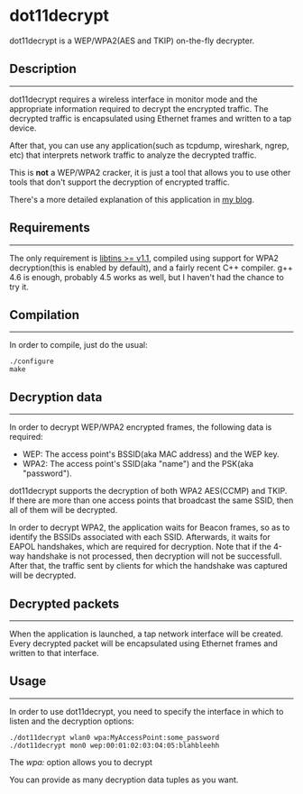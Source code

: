 dot11decrypt
============

dot11decrypt is a WEP/WPA2(AES and TKIP) on-the-fly decrypter. 

## Description ##
-----

dot11decrypt requires a wireless interface in monitor mode and the 
appropriate information required to decrypt the encrypted traffic. The 
decrypted traffic is encapsulated using Ethernet frames and written to a 
tap device. 

After that, you can use any application(such as tcpdump, wireshark, 
ngrep, etc) that interprets network traffic to analyze the decrypted 
traffic.

This is **not** a WEP/WPA2 cracker, it is just a tool that allows you to
use other tools that don't support the decryption of encrypted traffic.

There's a more detailed explanation of this application in 
[my blog](http://average-coder.blogspot.com/2013/06/decrypting-wepwpa2-traffic-on-fly.html).

## Requirements ##
-----

The only requirement is [libtins >= v1.1](http://libtins.sourceforge.net), 
compiled using support for WPA2 decryption(this is enabled by default),
and a fairly recent C++ compiler. g++ 4.6 is enough, probably 4.5 works
as well, but I haven't had the chance to try it.

## Compilation ##
-----

In order to compile, just do  the usual:


```Shell
./configure
make
```

## Decryption data ##
-----

In order to decrypt WEP/WPA2 encrypted frames, the following data is
required:

* WEP: The access point's BSSID(aka MAC address) and the WEP key.
* WPA2: The access point's SSID(aka "name") and the PSK(aka "password").

dot11decrypt supports the decryption of both WPA2 AES(CCMP) and TKIP.
If there are more than one access points that broadcast the same SSID,
then all of them will be decrypted. 

In order to decrypt WPA2, the application waits for Beacon frames, so 
as to identify the BSSIDs associated with each SSID. Afterwards, 
it waits for EAPOL handshakes, which are required for decryption. Note
that if the 4-way handshake is not processed, then decryption will not
be successfull. After that, the traffic sent by clients for which the
handshake was captured will be decrypted.


## Decrypted packets ##
-----

When the application is launched, a tap network interface will be 
created. Every decrypted packet will be encapsulated using Ethernet 
frames and written to that interface. 

## Usage ##
-----

In order to use dot11decrypt, you need to specify the interface in which
to listen and the decryption options:

```Shell
./dot11decrypt wlan0 wpa:MyAccessPoint:some_password
./dot11decrypt mon0 wep:00:01:02:03:04:05:blahbleehh
```

The *wpa:* option allows you to decrypt

You can provide as many decryption data tuples as you want.
